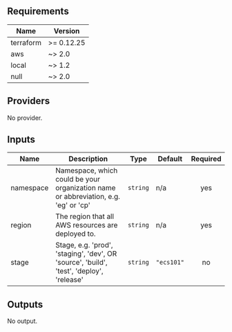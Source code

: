 ## Requirements

| Name | Version |
|------|---------|
| terraform | >= 0.12.25 |
| aws | ~> 2.0 |
| local | ~> 1.2 |
| null | ~> 2.0 |

## Providers

No provider.

## Inputs

| Name | Description | Type | Default | Required |
|------|-------------|------|---------|:--------:|
| namespace | Namespace, which could be your organization name or abbreviation, e.g. 'eg' or 'cp' | `string` | n/a | yes |
| region | The region that all AWS resources are deployed to. | `string` | n/a | yes |
| stage | Stage, e.g. 'prod', 'staging', 'dev', OR 'source', 'build', 'test', 'deploy', 'release' | `string` | `"ecs101"` | no |

## Outputs

No output.
